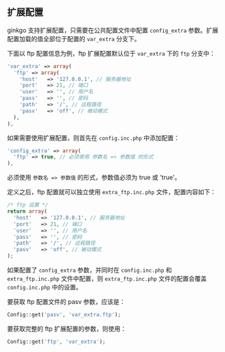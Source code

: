 ## 扩展配置

ginkgo 支持扩展配置，只需要在公共配置文件中配置 `config_extra` 参数。扩展配置加载的值全部位于配置的 `var_extra` 分支下。

下面以 ftp 配置信息为例，ftp 扩展配置默认位于 `var_extra` 下的 `ftp` 分支中：

``` php
'var_extra' => array(
  'ftp' => array(
    'host'   => '127.0.0.1', // 服务器地址
    'port'   => 21, // 端口
    'user'   => '', // 用户名
    'pass'   => '', // 密码
    'path'   => '/', // 远程路径
    'pasv'   => 'off', // 被动模式
  ),
),
```

如果需要使用扩展配置，则首先在 `config.inc.php` 中添加配置：

``` php
'config_extra' => array(
  'ftp' => true, // 必须使用 参数名 => 参数值 的形式
),
```

必须使用 `参数名 => 参数值` 的形式，参数值必须为 true 或 'true'。

定义之后，ftp 配置就可以独立使用 `extra_ftp.inc.php` 文件，配置内容如下：

``` php
/* ftp 设置 */
return array(
  'host'   => '127.0.0.1', // 服务器地址
  'port'   => 21, // 端口
  'user'   => '', // 用户名
  'pass'   => '', // 密码
  'path'   => '/', // 远程路径
  'pasv'   => 'off', // 被动模式
);
```

如果配置了 `config_extra` 参数，并同时在 `config.inc.php` 和 `extra_ftp.inc.php` 文件中配置，则 `extra_ftp.inc.php` 文件的配置会覆盖 `config.inc.php` 中的设置。

要获取 ftp 配置文件的 pasv 参数，应该是：

``` php
Config::get('pasv', 'var_extra.ftp');
```

要获取完整的 ftp 扩展配置的参数，则使用：

``` php
Config::get('ftp', 'var_extra');
```
